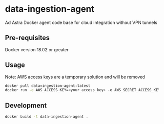 # data-ingestion-agent
Ad Astra Docker agent code base for cloud integration without VPN tunnels

## Pre-requisites
Docker version 18.02 or greater

## Usage
Note: AWS access keys are a temporary solution and will be removed

```sh
docker pull data=ingestion-agent:latest
docker run -e AWS_ACCESS_KEY=<your_access_key> -e AWS_SECRET_ACCESS_KEY=<your_secret_access_key> -e SQS_QUEUE_URI=https://sqs.<your_region>.amazonaws.com/<your_account_id>/<your_queue_name> data-ingestion-agent:latest
```

## Development
```sh
docker build -t data-ingestion-agent .
```